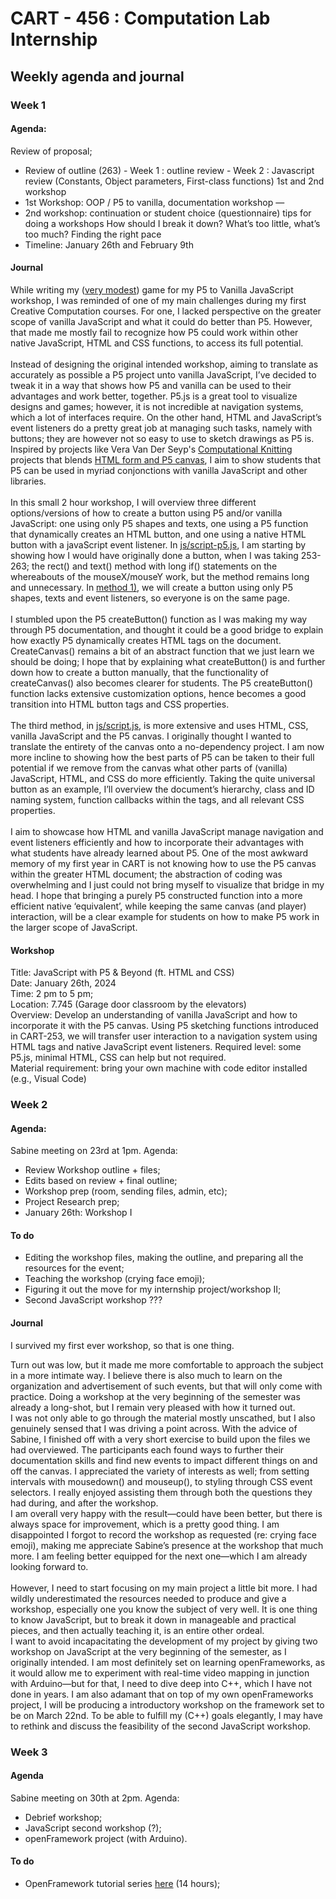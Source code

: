 # CART - 456 : Computation Lab Internship

## Weekly agenda and journal

### Week 1

#### Agenda:

Review of proposal;

- Review of outline (263) - Week 1 : outline review - Week 2 : Javascript review (Constants, Object parameters, First-class functions)
  1st and 2nd workshop<br>
- 1st Workshop: OOP / P5 to vanilla, documentation workshop —
- 2nd workshop: continuation or student choice (questionnaire)
  tips for doing a workshops
  How should I break it down? What’s too little, what’s too much?
  Finding the right pace
- Timeline: January 26th and February 9th

#### Journal

While writing my ([very modest](https://sarah-hm.github.io/CART-456/p5-and-beyond/)) game for my P5 to Vanilla JavaScript workshop, I was reminded of one of my main challenges during my first Creative Computation courses. For one, I lacked perspective on the greater scope of vanilla JavaScript and what it could do better than P5. However, that made me mostly fail to recognize how P5 could work within other native JavaScript, HTML and CSS functions, to access its full potential.<br>
<br>
Instead of designing the original intended workshop, aiming to translate as accurately as possible a P5 project unto vanilla JavaScript, I’ve decided to tweak it in a way that shows how P5 and vanilla can be used to their advantages and work better, together.
P5.js is a great tool to visualize designs and games; however, it is not incredible at navigation systems, which a lot of interfaces require. On the other hand, HTML and JavaScript’s event listeners do a pretty great job at managing such tasks, namely with buttons; they are however not so easy to use to sketch drawings as P5 is. Inspired by projects like Vera Van Der Seyp's [Computational Knitting](https://www.media.mit.edu/projects/computational-knitting-patterns/overview/) projects that blends [HTML form and P5 canvas](https://knit.veravandeseyp.com/), I aim to show students that P5 can be used in myriad conjonctions with vanilla JavaScript and other libraries.<br>
<br>
In this small 2 hour workshop, I will overview three different options/versions of how to create a button using P5 and/or vanilla JavaScript: one using only P5 shapes and texts, one using a P5 function that dynamically creates an HTML button, and one using a native HTML button with a javaScript event listener.
In [js/script-p5.js](https://github.com/Sarah-hm/CART-456/blob/main/p5-and-beyond/js/script-p5.js), I am starting by showing how I would have originally done a button, when I was taking 253-263; the rect() and text() method with long if() statements on the whereabouts of the mouseX/mouseY work, but the method remains long and unnecessary. In [method 1)](https://sarah-hm.github.io/CART-456/p5-and-beyond/index-p5.html), we will create a button using only P5 shapes, texts and event listeners, so everyone is on the same page.<br>
<br>
I stumbled upon the P5 createButton() function as I was making my way through P5 documentation, and thought it could be a good bridge to explain how exactly P5 dynamically creates HTML tags on the document. CreateCanvas() remains a bit of an abstract function that we just learn we should be doing; I hope that by explaining what createButton() is and further down how to create a button manually, that the functionality of createCanvas() also becomes clearer for students. The P5 createButton() function lacks extensive customization options, hence becomes a good transition into HTML button tags and CSS properties.<br>
<br>
The third method, in [js/script.js](https://github.com/Sarah-hm/CART-456/blob/main/p5-and-beyond/js/script.js), is more extensive and uses HTML, CSS, vanilla JavaScript and the P5 canvas. I originally thought I wanted to translate the entirety of the canvas onto a no-dependency project. I am now more incline to showing how the best parts of P5 can be taken to their full potential if we remove from the canvas what other parts of (vanilla) JavaScript, HTML, and CSS do more efficiently. Taking the quite universal button as an example, I’ll overview the document’s hierarchy, class and ID naming system, function callbacks within the tags, and all relevant CSS properties.<br>
<br>
I aim to showcase how HTML and vanilla JavaScript manage navigation and event listeners efficiently and how to incorporate their advantages with what students have already learned about P5. One of the most awkward memory of my first year in CART is not knowing how to use the P5 canvas within the greater HTML document; the abstraction of coding was overwhelming and I just could not bring myself to visualize that bridge in my head. I hope that bringing a purely P5 constructed function into a more efficient native ‘equivalent’, while keeping the same canvas (and player) interaction, will be a clear example for students on how to make P5 work in the larger scope of JavaScript.<br>

#### Workshop

Title: JavaScript with P5 & Beyond (ft. HTML and CSS)<br>
Date: January 26th, 2024<br>
Time: 2 pm to 5 pm;<br>
Location: 7.745 (Garage door classroom by the elevators)<br>
Overview: Develop an understanding of vanilla JavaScript and how to incorporate it with the P5 canvas. Using P5 sketching functions introduced in CART-253, we will transfer user interaction to a navigation system using HTML tags and native JavaScript event listeners.
Required level: some P5.js, minimal HTML, CSS can help but not required.<br>
Material requirement: bring your own machine with code editor installed (e.g., Visual Code)<br>

### Week 2

#### Agenda:

Sabine meeting on 23rd at 1pm.
Agenda:

- Review Workshop outline + files;
- Edits based on review + final outline;
- Workshop prep (room, sending files, admin, etc);
- Project Research prep;
- January 26th: Workshop I

#### To do

- Editing the workshop files, making the outline, and preparing all the resources for the event;
- Teaching the workshop (crying face emoji);
- Figuring it out the move for my internship project/workshop II;
- Second JavaScript workshop ???

#### Journal

I survived my first ever workshop, so that is one thing. <br>

Turn out was low, but it made me more comfortable to approach the subject in a more intimate way. I believe there is also much to learn on the organization and advertisement of such events, but that will only come with practice. Doing a workshop at the very beginning of the semester was already a long-shot, but I remain very pleased with how it turned out. <br>
I was not only able to go through the material mostly unscathed, but I also genuinely sensed that I was driving a point across. With the advice of Sabine, I finished off with a very short exercise to build upon the files we had overviewed. The participants each found ways to further their documentation skills and find new events to impact different things on and off the canvas. I appreciated the variety of interests as well; from setting intervals with mousedown() and mouseup(), to styling through CSS event selectors. I really enjoyed assisting them through both the questions they had during, and after the workshop.<br>
I am overall very happy with the result—could have been better, but there is always space for improvement, which is a pretty good thing. I am disappointed I forgot to record the workshop as requested (re: crying face emoji), making me appreciate Sabine’s presence at the workshop that much more. I am feeling better equipped for the next one—which I am already looking forward to. <br>
<br>
However, I need to start focusing on my main project a little bit more. I had wildly underestimated the resources needed to produce and give a workshop, especially one you know the subject of very well. It is one thing to know JavaScript, but to break it down in manageable and practical pieces, and then actually teaching it, is an entire other ordeal. <br>
I want to avoid incapacitating the development of my project by giving two workshop on JavaScript at the very beginning of the semester, as I originally intended. I am most definitely set on learning openFrameworks, as it would allow me to experiment with real-time video mapping in junction with Arduino—but for that, I need to dive deep into C++, which I have not done in years. I am also adamant that on top of my own openFrameworks project, I will be producing a introductory workshop on the framework set to be on March 22nd. To be able to fulfill my (C++) goals elegantly, I may have to rethink and discuss the feasibility of the second JavaScript workshop.

### Week 3

#### Agenda

Sabine meeting on 30th at 2pm.
Agenda:

- Debrief workshop;
- JavaScript second workshop (?);
- openFramework project (with Arduino).

#### To do

- OpenFramework tutorial series [here](https://www.youtube.com/watch?v=dwt2NAd1ZYY&list=PL4neAtv21WOlqpDzGqbGM_WN2hc5ZaVv7&index=2) (14 hours);
